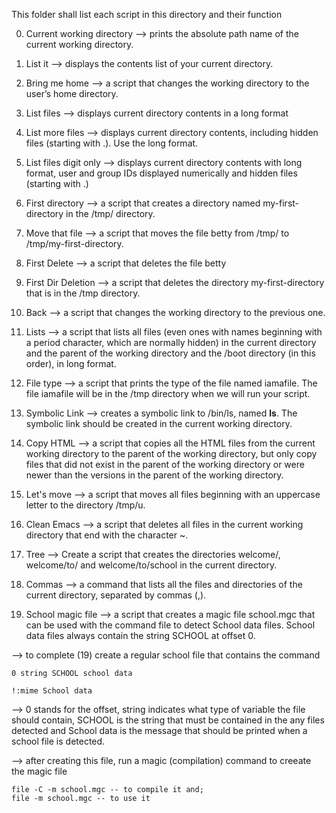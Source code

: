 This folder shall list each script in this directory and their function

0. Current working directory --> prints the absolute path name of the current working directory.

1. List it --> displays the contents list of your current directory.

2. Bring me home -->  a script that changes the working directory to the user’s home directory.

3. List files --> displays current directory contents in a long format

4. List more files --> displays current directory contents, including hidden files (starting with .). Use the long format.

5. List files digit only --> displays current directory contents with long format, user and group IDs displayed numerically and hidden files (starting with .)

6. First directory -->  a script that creates a directory named my-first-directory in the /tmp/ directory.

7. Move that file --> a script that moves  the file betty from /tmp/ to /tmp/my-first-directory.

8. First Delete --> a script that deletes the file betty

9. First Dir Deletion --> a script that deletes the directory my-first-directory that is in the /tmp directory.

10. Back --> a script that changes the working directory to the previous one.

11. Lists --> a script that lists all files (even ones with names beginning with a period character, which are normally hidden) in the current directory and the parent of the working directory and the /boot directory (in this order), in long format.

12. File type --> a script that prints the type of the file named iamafile. The file iamafile will be in the /tmp directory when we will run your script.

13. Symbolic Link --> creates a symbolic link to /bin/ls, named __ls__. The symbolic link should be created in the current working directory.

14. Copy HTML --> a script that copies all the HTML files from the current working directory to the parent of the working directory, but only copy files that did not exist in the parent of the working directory or were newer than the versions in the parent of the working directory.

15. Let's move --> a script that moves all files beginning with an uppercase letter to the directory /tmp/u.

16. Clean Emacs --> a script that deletes all files in the current working directory that end with the character ~.

17. Tree --> Create a script that creates the directories welcome/, welcome/to/ and welcome/to/school in the current directory.

18. Commas --> a command that lists all the files and directories of the current directory, separated by commas (,).

19. School magic file --> a script that creates a magic file school.mgc that can be used with the command file to detect School data files. School data files always contain the string SCHOOL at offset 0.

--> to complete (19) create a regular school file that contains the command

	0 string SCHOOL school data

	!:mime School data
	
--> 0 stands for the offset, string indicates what type of variable the file should contain, SCHOOL is the string that must be contained in the any files detected and School data is the message that should be printed when a school file is detected.

--> after creating this file, run a magic (compilation) command to creeate the magic file

	file -C -m school.mgc -- to compile it and;
	file -m school.mgc -- to use it


